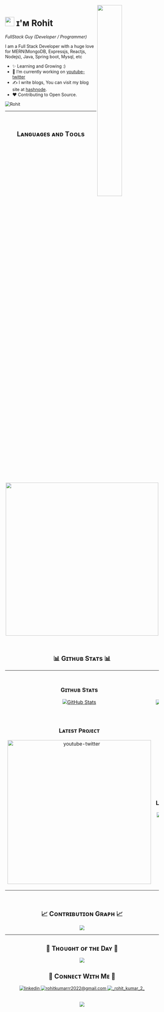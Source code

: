 

<!--Night Owl image-->
<div>
  <img align="right" width="40%" src="https://owlbertsio-resized.s3.amazonaws.com/Popper.psd.full.png">
</div>

<!--Header Name-->
# <img src="https://emojis.slackmojis.com/emojis/images/1531849430/4246/blob-sunglasses.gif?1531849430" width="30"/> ɪ'ᴍ Rohit 
*FullStack Guy (Developer / Programmer)*
<br /> 

<!--Start Intro-->               
<p align="left">I am a Full Stack Developer with a huge love for MERN(MongoDB, Expressjs, Reactjs, Nodejs), Java, Spring boot, Mysql, etc  </p>

- ✨ Learning and Growing :)
- 🔭 I’m currently working on [youtube-twitter](https://github.com/0Rohit2022/TubeTweets)
- ✍ I write blogs, You can visit my blog site at [hashnode](https://rohitkumar0.hashnode.dev/).
- ❤ Contributing to Open Source.
<!--- 💻 Visit my [Portfolio](https://portfolio.netlify.app/) for more details about me. -->
<!--End Intro-->

<!--Profile Count Badge-->
<p align="left">
  <img src="https://komarev.com/ghpvc/?username=0Rohit2022&label=Profile%20views&color=770677&style=for-the-badge&logo=star" alt="Rohit" style="padding-right:20px;" />
</p>

---
<br />

<!--Languages and Tools Section-->       
<h2 align="center">Lᴀɴɢᴜᴀɢᴇs ᴀɴᴅ Tᴏᴏʟs</h2> 
<p align="center">
<img width="500px"  src="https://skillicons.dev/icons?i=js,react,redux,tailwind,nodejs,express,mongo,mysql,java,springboot,microservices,jsp,servlet,html,css,appwrite,git,vscode,postman&perline=10"  />
</p>
<br />

<!--Github stats Table--> 
<h2 align="center">📊 Gɪᴛʜᴜʙ Sᴛᴀᴛs 📊</h2>

<table width="100%">
  <tr>
    <td width="50%">
      <h3 align="center"><strong>Gɪᴛʜᴜʙ Sᴛᴀᴛs</strong></h3>
      <p align="center">
        <a href="https://github.com/0Rohit2022">
          <img align="center" src="https://github-readme-stats.vercel.app/api?username=0Rohit2022&count_private=true&show_icons=true&theme=nightowl" alt="GitHub Stats" />
        </a>
      </p>
    </td>
    <td width="50%">
      <h3 align="center"><strong>Sᴛʀᴇᴀᴋ Sᴛᴀᴛs</strong></h3>
      <p align="center">
        <a href="https://github.com/0Rohit2022">
          <img align="center" src="https://streak-stats.demolab.com?user=0Rohit2022&theme=nightowl" alt="Streak Stats" />
        </a>
      </p>
    </td>
  </tr>
  <tr>
    <td width="50%">
      <h3 align="center"><strong>Lᴀᴛᴇsᴛ Pʀᴏᴊᴇᴄᴛ</strong></h3>
      <p align="center">
        <a href="https://github.com/0Rohit2022/TubeTweets">
          <img align="center" width="470" src="https://github-readme-stats.vercel.app/api/pin/?username=0Rohit2022&repo=TubeTweets&theme=nightowl&show_owner=true" alt="youtube-twitter" />
        </a>
      </p>
    </td>
    <td width="50%">
      <h3 align="center"><strong>Tᴏᴘ Languages</strong></h3>
      <p align="center">
        <a href="https://github.com/0Rohit2022">
          <img align="center" src="https://github-readme-stats.vercel.app/api/top-langs/?username=0Rohit2022&theme=nightowl&hide_border=false&include_all_commits=false&count_private=true&layout=compact" alt="Top Langs" />
        </a>
      </p>
    </td>
  </tr>
</table>
<br />

<!--Contribution Graph-->
<h2 align="center">📈 Cᴏɴᴛʀɪʙᴜᴛɪᴏɴ Gʀᴀᴘʜ 📈</h2>
<div align="center">
    <img src="https://github-readme-activity-graph.vercel.app/graph?username=0Rohit2022&bg_color=011627&color=79d3c3&line=c792ea&point=ffeb95&area=true&hide_border=false" border-radius="15">
</div>

---

<!--Dynamic Quote card updated everyday at 12 PM--> 
<h2 align="center">🌟 Tʜᴏᴜɢʜᴛ ᴏғ ᴛʜᴇ Dᴀʏ 🌟</h2>




<!--STARTS_HERE_QUOTE_CARD-->
<p align="center">
    <img src="https://readme-daily-quotes.vercel.app/api?author=Henry%20David%20Thoreau&quote=What%20you%20get%20by%20achieving%20your%20goals%20is%20not%20as%20important%20as%20what%20you%20become%20by%20achieving%20your%20goals.&theme=dark&bg_color=011627&author_color=ffeb95">
</p>
<!--ENDS_HERE_QUOTE_CARD-->





<!--Contact Section--> 

<h2 align="center">🤝 Cᴏɴɴᴇᴄᴛ Wɪᴛʜ Mᴇ 🤝 </h2>
<div align="center">
 <a href="https://in.linkedin.com/in/rohit-kumar-a56085237" target="_blank">
<img src=https://img.shields.io/badge/linkedin-%231E77B5.svg?&style=for-the-badge&logo=linkedin&logoColor=white alt=linkedin style="margin-bottom: 5px;" />
</a>
  
<a href="mailto:rohitkumarrr2022@gmail.com" target="_blank">
<img src="https://img.shields.io/badge/Gmail-D14836?style=for-the-badge&logo=gmail&logoColor=white" alt=rohitkumarrr2022@gmail.com mail style="margin-bottom: 5px;" />
</a>

<a href="https://www.instagram.com/_rohit_kumar_2_/" target="_blank">
<img src=https://img.shields.io/badge/Instagram-E4405F?style=for-the-badge&logo=instagram&logoColor=white alt=_rohit_kumar_2_ Instagram style="margin-bottom: 5px;" />
</a>

<!--
<a href="https://twitter.com/" target="_blank">
<img src="https://img.shields.io/badge/Twitter-1DA1F2?style=for-the-badge&logo=twitter&logoColor=white" alt="kiran__a__n Twitter" style="margin-bottom: 5px;" />
</a> -->
</div>
<br/>



<!--Footer--> 
<p align="center">
  <img src="https://capsule-render.vercel.app/api?type=waving&color=gradient&height=65&section=footer"/>
</p>
